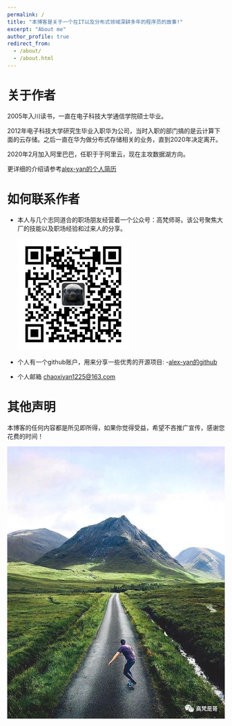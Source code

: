 ```yaml
---
permalink: /
title: "本博客是关于一个在IT以及分布式领域深耕多年的程序员的故事!"
excerpt: "About me"
author_profile: true
redirect_from: 
  - /about/
  - /about.html
---
```


关于作者
=====
2005年入川读书，一直在电子科技大学通信学院硕士毕业。

2012年电子科技大学研究生毕业入职华为公司，当时入职的部门搞的是云计算下面的云存储。之后一直在华为做分布式存储相关的业务，直到2020年决定离开。

2020年2月加入阿里巴巴，任职于于阿里云，现在主攻数据湖方向。

更详细的介绍请参考[alex-yan的个人简历](https://alex-yan.github.io/cv/)


如何联系作者
=====

* 本人与几个志同道合的职场朋友经营着一个公众号：高梵师哥。该公号聚焦大厂的技能以及职场经验和过来人的分享。  

   ![saomaguanzhu](/images/erweima.jpg)

* 个人有一个github账户，用来分享一些优秀的开源项目: -[alex-yan的github](https://github.com/alex-yan)

* 个人邮箱 chaoxiyan1225@163.com


其他声明
=====

本博客的任何内容都是所见即所得，如果你觉得受益，希望不吝推广宣传，感谢您花费的时间！  

![road](/images/road.jpg)


